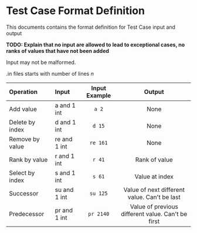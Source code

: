 # Test Case Format Definition
This documents contains the format definition for Test Case input and output

**TODO: Explain that no input are allowed to lead to exceptional cases, no ranks of values that have not been added**

Input may not be malformed.

.in files starts with number of lines *n*

| Operation       | Input        | Input Example | Output                                            |
|:----------------|:-------------|:-------------:|:-------------------------------------------------:|
| Add value       | a and 1 int  | `a 2`         | None                                              |
| Delete by index | d and 1 int  | `d 15`        | None                                              |
| Remove by value | re and 1 int | `re 161`      | None                                              |
| Rank by value   | r and 1 int  | `r 41`        | Rank of value                                     |
| Select by index | s and 1 int  | `s 61`        | Value at index                                    |
| Successor       | su and 1 int | `su 125`      | Value of next different value. Can't be last      |
| Predecessor     | pr and 1 int | `pr 2140`     | Value of previous different value. Can't be first |